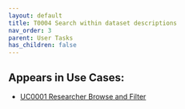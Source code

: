 ```yaml
---
layout: default
title: T0004 Search within dataset descriptions
nav_order: 3
parent: User Tasks
has_children: false
---
```


## Appears in Use Cases:

-   [UC0001 Researcher Browse and Filter](../use-cases/uc0001-researcher-browse-and-filter.md)

